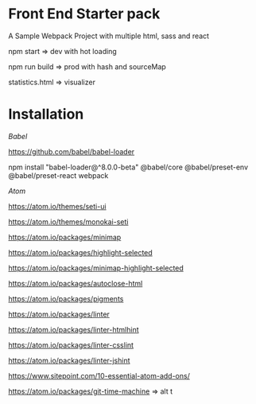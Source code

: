 # Front End Starter pack

A Sample Webpack Project with multiple html, sass and react

npm start => dev with hot loading

npm run build => prod with hash and sourceMap

statistics.html => visualizer


# Installation

*Babel*

https://github.com/babel/babel-loader

npm install "babel-loader@^8.0.0-beta" @babel/core @babel/preset-env @babel/preset-react webpack


*Atom*

https://atom.io/themes/seti-ui

https://atom.io/themes/monokai-seti

https://atom.io/packages/minimap

https://atom.io/packages/highlight-selected

https://atom.io/packages/minimap-highlight-selected

https://atom.io/packages/autoclose-html

https://atom.io/packages/pigments

https://atom.io/packages/linter

https://atom.io/packages/linter-htmlhint

https://atom.io/packages/linter-csslint

https://atom.io/packages/linter-jshint

https://www.sitepoint.com/10-essential-atom-add-ons/

https://atom.io/packages/git-time-machine => alt t
